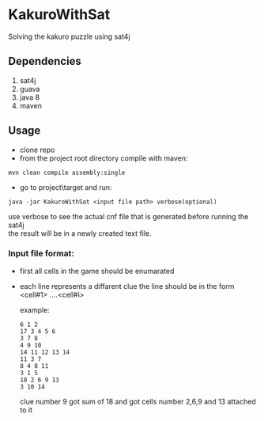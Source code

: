 # KakuroWithSat
Solving the kakuro puzzle using sat4j
## Dependencies
1. sat4j
2. guava
3. java 8
4. maven
## Usage
- clone repo
- from the project root directory compile with maven:

```mvn clean compile assembly:single```

- go to project\target and run:

```java -jar KakuroWithSat <input file path> verbose(optional)```

use verbose to see the actual cnf file that is generated before running the sat4j<br />
the result will be in a newly created text file.
### Input file format:
- first all cells in the game should be enumarated
- each line represents a diffarent clue the line should be in the form <sum> <cell#1> ....<cell#i>
  
  example:
  
  ```
  6 1 2
  17 3 4 5 6
  3 7 8
  4 9 10
  14 11 12 13 14
  11 3 7
  8 4 8 11
  3 1 5
  18 2 6 9 13
  3 10 14
  ```
  
  clue number 9 got sum of 18 and got cells number 2,6,9 and 13 attached to it

